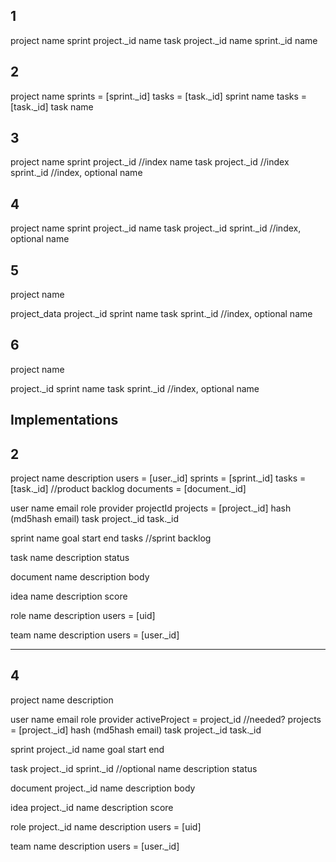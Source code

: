 1
--
project
    name
sprint
    project._id
        name
task
    project._id
    name
        sprint._id
            name

2
--
project
    name
    sprints = [sprint._id]
    tasks = [task._id]
sprint
    name
    tasks =[task._id]
task
    name

3
--
project
    name
sprint
    project._id  //index
    name
task
    project._id  //index
    sprint._id  //index, optional
    name

4
--
project
    name
sprint
    project._id
        name
task
    project._id
        sprint._id  //index, optional
        name


5
--
project
    name

project_data
    project._id
        sprint
            name
        task
            sprint._id  //index, optional
            name

6
--
project
    name

project._id
    sprint
        name
    task
        sprint._id  //index, optional
        name



Implementations
-------------------------------------------------


2
--
project
    name
    description
    users = [user._id]
    sprints = [sprint._id]
    tasks = [task._id]    //product backlog
    documents = [document._id]

user
    name
    email
    role
    provider
    projectId
    projects = [project._id]
    hash (md5hash email)
    task
        project._id
            task._id

sprint
    name
    goal
    start
    end
    tasks   //sprint backlog

task
    name
    description
    status

document
    name
    description
    body

idea
    name
    description
    score

role
    name
    description
    users = [uid]

team
    name
    description
    users = [user._id]

-----

4
--
project
    name
    description

user
    name
    email
    role
    provider
    activeProject = project_id  //needed?
    projects = [project._id]
    hash (md5hash email)
    task
        project._id
            task._id

sprint
    project._id
        name
        goal
        start
        end

task
    project._id
        sprint._id      //optional
        name
        description
        status

document
    project._id
        name
        description
        body

idea
    project._id
        name
        description
        score

role
    project._id
        name
        description
        users = [uid]

team
    name
    description
    users = [user._id]




